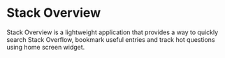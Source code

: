 # Stack Overview

Stack Overview is a lightweight application that provides
a way to quickly search Stack Overflow, bookmark useful
entries and track hot questions using home screen widget.